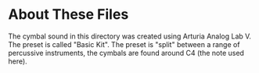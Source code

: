 # About These Files

The cymbal sound in this directory was created using Arturia Analog Lab V.  The preset is called "Basic Kit".
The preset is "split" between a range of percussive instruments, the cymbals are found around C4 (the note used here).
